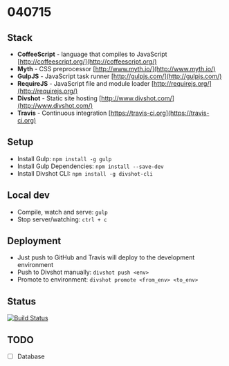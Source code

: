 # 040715

## Stack

- **CoffeeScript** - language that compiles to JavaScript [http://coffeescript.org/](http://coffeescript.org/)
- **Myth** - CSS preprocessor [http://www.myth.io/](http://www.myth.io/)
- **GulpJS** - JavaScript task runner [http://gulpjs.com/](http://gulpjs.com/)
- **RequireJS** - JavaScript file and module loader [http://requirejs.org/](http://requirejs.org/)
- **Divshot** - Static site hosting [http://www.divshot.com/](http://www.divshot.com/)
- **Travis** - Continuous integration [https://travis-ci.org](https://travis-ci.org)

## Setup

+ Install Gulp: `npm install -g gulp`
+ Install Gulp Dependencies: `npm install --save-dev`
+ Install Divshot CLI: `npm install -g divshot-cli`

## Local dev

+ Compile, watch and serve: `gulp`
+ Stop server/watching: `ctrl + c`

## Deployment

+ Just push to GitHub and Travis will deploy to the development environment
+ Push to Divshot manually: `divshot push <env>`
+ Promote to environment: `divshot promote <from_env> <to_env>`

## Status

[![Build Status](https://travis-ci.org/lukehedger/040715.svg?branch=master)](https://travis-ci.org/lukehedger/040715)

## TODO

- [ ] Database
